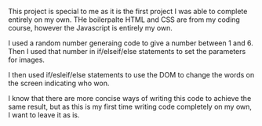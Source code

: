 This project is special to me as it is the first project I was able to complete entirely on my own. THe boilerpalte HTML and CSS are from my coding course, however the Javascript is entirely my own.

I used a random number generaing code to give a number between 1 and 6. Then I used that number in if/elseif/else statements to set the parameters for images.

I then used if/esleif/else statements to use the DOM to change the words on the screen indicating who won.

I know that there are more concise ways of writing this code to achieve the same result, but as this is my first time writing code completely on my own, I want to leave it as is.
